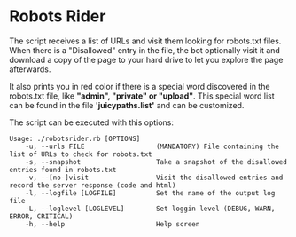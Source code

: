 Robots Rider
============

The script receives a list of URLs and visit them looking for robots.txt files.
When there is a "Disallowed" entry in the file, the bot optionally visit it and download a copy of the page to your hard drive to let you explore the page afterwards.

It also prints you in red color if there is a special word discovered in the robots.txt file, like **"admin", "private" or "upload"**.
This special word list can be found in the file __'juicypaths.list'__ and can be customized.

The script can be executed with this options:

```
Usage: ./robotsrider.rb [OPTIONS]
    -u, --urls FILE                  (MANDATORY) File containing the list of URLs to check for robots.txt
    -s, --snapshot                   Take a snapshot of the disallowed entries found in robots.txt
    -v, --[no-]visit                 Visit the disallowed entries and record the server response (code and html)
    -l, --logfile [LOGFILE]          Set the name of the output log file
    -L, --loglevel [LOGLEVEL]        Set loggin level (DEBUG, WARN, ERROR, CRITICAL)
    -h, --help                       Help screen
```

